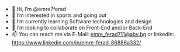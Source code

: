 - 👋 Hi, I’m @emre7ferad
- 👀 I’m interested in sports and going out
- 🌱 I’m currently learning Software technologies and design
- 💞️ I’m looking to collaborate on Front-End and/or Back-End
- 📫 You can reach me via E-Mail: emre_ferad711@abv.bg or linkedIn: https://www.linkedin.com/in/emre-ferad-86886a332/

<!---
emre7ferad/emre7ferad is a ✨ special ✨ repository because its `README.md` (this file) appears on your GitHub profile.
You can click the Preview link to take a look at your changes.
--->
